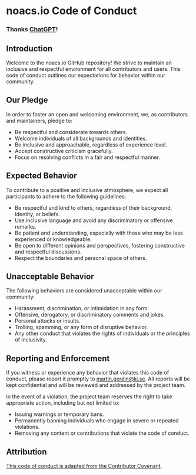 # noacs.io Code of Conduct

### Thanks [ChatGPT](https://openai.com/blog/chatgpt)!

## Introduction
Welcome to the noacs.io GitHub repository! We strive to maintain an inclusive and respectful environment for all contributors and users. This code of conduct outlines our expectations for behavior within our community.

## Our Pledge
In order to foster an open and welcoming environment, we, as contributors and maintainers, pledge to:

- Be respectful and considerate towards others.
- Welcome individuals of all backgrounds and identities.
- Be inclusive and approachable, regardless of experience level.
- Accept constructive criticism gracefully.
- Focus on resolving conflicts in a fair and respectful manner.

## Expected Behavior
To contribute to a positive and inclusive atmosphere, we expect all participants to adhere to the following guidelines:

- Be respectful and kind to others, regardless of their background, identity, or beliefs.
- Use inclusive language and avoid any discriminatory or offensive remarks.
- Be patient and understanding, especially with those who may be less experienced or knowledgeable.
- Be open to different opinions and perspectives, fostering constructive and respectful discussions.
- Respect the boundaries and personal space of others.

## Unacceptable Behavior
The following behaviors are considered unacceptable within our community:

- Harassment, discrimination, or intimidation in any form.
- Offensive, derogatory, or discriminatory comments and jokes.
- Personal attacks or insults.
- Trolling, spamming, or any form of disruptive behavior.
- Any other conduct that violates the rights of individuals or the principles of inclusivity.

## Reporting and Enforcement
If you witness or experience any behavior that violates this code of conduct, please report it promptly to martin.gerdin@ki.se. All reports will be kept confidential and will be reviewed and addressed by the project team.

In the event of a violation, the project team reserves the right to take appropriate action, including but not limited to:
- Issuing warnings or temporary bans.
- Permanently banning individuals who engage in severe or repeated violations.
- Removing any content or contributions that violate the code of conduct.

## Attribution
[This code of conduct is adapted from the Contributor Covenant](https://www.contributor-covenant.org/version/2/1/code_of_conduct/).
